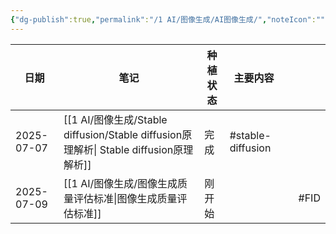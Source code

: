 ```yaml
---
{"dg-publish":true,"permalink":"/1 AI/图像生成/AI图像生成/","noteIcon":""}
---
```



| 日期         | 笔记                                                                         | 种植状态 | 主要内容              |     |      |
| ---------- | -------------------------------------------------------------------------- | ---- | ----------------- | --- | ---- |
| 2025-07-07 | [[1 AI/图像生成/Stable diffusion/Stable diffusion原理解析\| Stable diffusion原理解析]] | 完成   | #stable-diffusion |     |      |
| 2025-07-09 | [[1 AI/图像生成/图像生成质量评估标准\|图像生成质量评估标准]]                                       | 刚开始  |                   |     | #FID |
